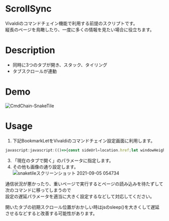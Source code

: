 # ScrollSync
Vivaldiのコマンドチェイン機能で利用する前提のスクリプトです。  
縦長のページを鳥瞰したり、一度に多くの情報を見たい場合に役立ちます。

# Description
* 同時に3つのタブが開き、スタック、タイリング
* タブスクロールが連動

# Demo
![CmdChain-SnakeTile](https://user-images.githubusercontent.com/66816003/132108289-d05602da-8a04-43d3-94c4-7e9fb6de5e3f.gif)

# Usage
1. 下記BookmarkLetをVivaldiのコマンドチェイン設定画面に利用します。  
```javascript
javascript:javascript:(()=>{const sideUrl=location.href;let windowHeight=window.innerHeight;let documentHeigth=document.documentElement.scrollHeight;let numberWinHeight=Math.floor(documentHeigth/windowHeight);let TileCount=numberWinHeight;async function Func(sideTab,scrollSize){sideTab=window.open(sideUrl);const _sleep=(ms)=>new Promise((resolve)=>setTimeout(resolve,ms));await _sleep(2000);let startHeight=window.scrollY+windowHeight*0.8*(scrollSize);sideTab.scrollTo(0,startHeight);let adjX=sideTab.scrollX-window.scrollX;let adjY=sideTab.scrollY-window.scrollY;document.addEventListener('scroll',e=>{sideTab.scrollTo(window.scrollX+adjX,window.scrollY+adjY)});sideTab.addEventListener('scroll',e=>{adjX=sideTab.scrollX-window.scrollX;adjY=sideTab.scrollY-window.scrollY})}if(TileCount>0){let tab1;Func(tab1,1)}if(TileCount>1){let tab2;Func(tab2,2)}})();void(0);
```
3. 「現在のタブで開く」のパラメータに指定します。  
4. その他も画像の通り設定します。
![snaketileスクリーンショット 2021-09-05 054734](https://user-images.githubusercontent.com/66816003/132108282-9993f1c2-9214-4865-b659-03d083ed1e83.png)

通信状況が悪かったり、重いページで実行するとページの読み込みを待たずして次のコマンドに移ってしまうので  
設定の遅延パラメータを適当に大きく設定するなどして対応してください。  

開いたタブの初期スクロール位置がおかしい時はjsのsleep()を大きくして遅延させるなどすると改善する可能性があります。
